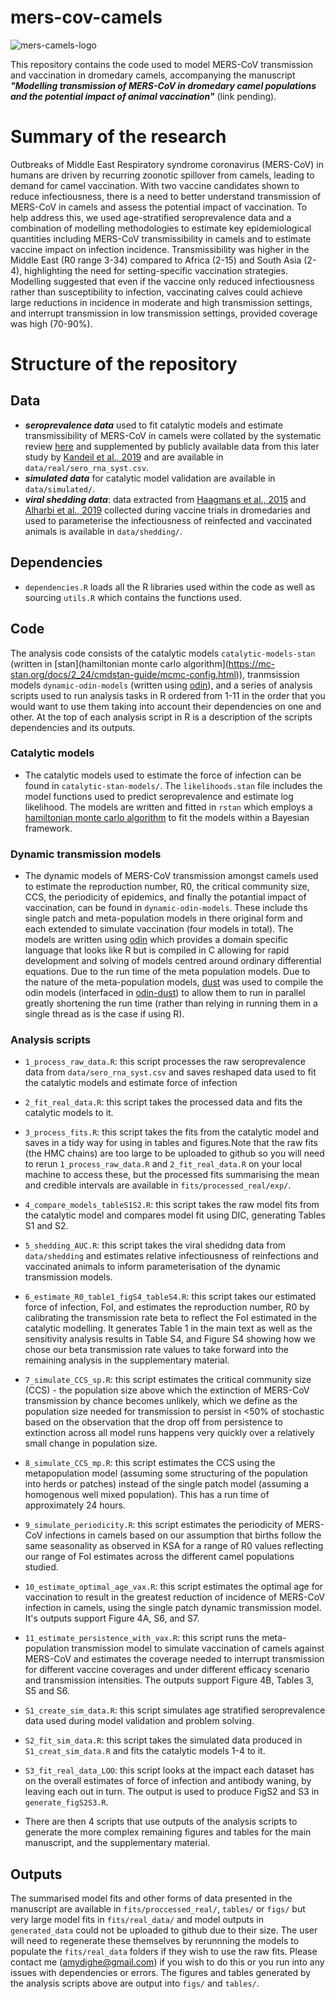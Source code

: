 # mers-cov-camels
![mers-camels-logo](https://github.com/user-attachments/assets/5a65014a-8a19-4f5b-be58-8644fc8205c3)

This repository contains the code used to model MERS-CoV transmission and vaccination in dromedary camels, accompanying the manuscript ***"Modelling transmission of MERS-CoV in dromedary camel populations and the potential impact of animal vaccination"*** (link pending).

# Summary of the research
Outbreaks of Middle East Respiratory syndrome coronavirus (MERS-CoV) in humans are driven by recurring zoonotic spillover from camels, leading to demand for camel vaccination. With two vaccine candidates shown to reduce infectiousness, there is a need to better understand transmission of MERS-CoV in camels and assess the potential impact of vaccination. To help address this, we used age-stratified seroprevalence data and a combination of modelling methodologies to estimate key epidemiological quantities including MERS-CoV transmissibility in camels and to estimate vaccine impact on infection incidence. Transmissibility was higher in the Middle East (R0 range 3-34) compared to Africa (2-15) and South Asia (2-4), highlighting the need for setting-specific vaccination strategies. Modelling suggested that even if the vaccine only reduced infectiousness rather than susceptibility to infection, vaccinating calves could achieve large reductions in incidence in moderate and high transmission settings, and interrupt transmission in low transmission settings, provided coverage was high (70-90%).

# Structure of the repository
## Data
- ***seroprevalence data*** used to fit catalytic models and estimate transmissibility of MERS-CoV in camels were collated by the systematic review [here](https://doi.org/10.1016/j.epidem.2019.100350) and supplemented by publicly available data from this later study by [Kandeil et al., 2019](https://doi.org/10.3390/v11080717) and are available in `data/real/sero_rna_syst.csv`.
- ***simulated data*** for catalytic model validation are available in `data/simulated/`.
- ***viral shedding data***: data extracted from [Haagmans et al., 2015](https://doi.org/10.1126/science.aad1283) and [Alharbi et al., 2019](https://doi.org/10.1038/s41598-019-52730-4) collected during vaccine trials in dromedaries and used to parameterise the infectiousness of reinfected and vaccinated animals is available in `data/shedding/`.

## Dependencies
- `dependencies.R` loads all the R libraries used within the code as well as sourcing `utils.R` which contains the functions used.

## Code
The analysis code consists of the catalytic models `catalytic-models-stan` (written in [stan](hamiltonian monte carlo algorithm](https://mc-stan.org/docs/2_24/cmdstan-guide/mcmc-config.html)), tranmsission models `dynamic-odin-models` (written using [odin](https://github.com/mrc-ide/odin/tree/a27f172ad11505c58353833f2e49905f34a0eec5)), and a series of analysis scripts used to run analysis tasks in R ordered from 1-11 in the order that you would want to use them taking into account their dependencies on one and other. At the top of each analysis script in R is a description of the scripts dependencies and its outputs.

### Catalytic models
- The catalytic models used to estimate the force of infection can be found in `catalytic-stan-models/`. The `likelihoods.stan` file includes the model functions used to predict seroprevalence and estimate log likelihood. The models are written and fitted in `rstan` which employs a [hamiltonian monte carlo algorithm](https://mc-stan.org/docs/2_24/cmdstan-guide/mcmc-config.html) to fit the models within a Bayesian framework.
  
### Dynamic transmission models
- The dynamic models of MERS-CoV transmission amongst camels used to estimate the reproduction number, R0, the critical community size, CCS, the periodicity of epidemics, and finally the potantial impact of vaccination, can be found in `dynamic-odin-models`. These include ths single patch and meta-population models in there original form and each extended to simulate vaccination (four models in total). The models are written using [odin](https://github.com/mrc-ide/odin/tree/a27f172ad11505c58353833f2e49905f34a0eec5) which provides a domain specific language that looks like R but is compiled in C allowing for rapid development and solving of models centred around ordinary differential equations. Due to the run time of the meta population models. Due to the nature of the meta-population models, [dust](https://mrc-ide.github.io/dust/articles/dust.html) was used to compile the odin models (interfaced in [odin-dust](https://mrc-ide.github.io/odin.dust/)) to allow them to run in parallel greatly shortening the run time (rather than relying in running them in a single thread as is the case if using R).

### Analysis scripts
- `1_process_raw_data.R`: this script processes the raw seroprevalence data from `data/sero_rna_syst.csv` and saves reshaped data used to fit the catalytic models and estimate force of infection
  
- `2_fit_real_data.R`: this script takes the processed data and fits the catalytic models to it.
  
- `3_process_fits.R`: this script takes the fits from the catalytic model and saves in a tidy way for using in tables and figures.Note that the raw fits (the HMC chains) are too large to be uploaded to github so you will need to rerun `1_process_raw_data.R` and `2_fit_real_data.R` on your local machine to access these, but the processed fits summarising the mean and credible intervals are available in `fits/processed_real/exp/`.
  
- `4_compare_models_tableS1S2.R`: this script takes the raw model fits from the catalytic model and compares model fit using DIC, generating Tables S1 and S2.
  
- `5_shedding_AUC.R`: this script takes the viral shedidng data from `data/shedding` and estimates relative infectiousness of reinfections and vaccinated animals to inform parameterisation of the dynamic transmission models.
  
- `6_estimate_R0_table1_figS4_tableS4.R`: this script takes our estimated force of infection, FoI, and estimates the reproduction number, R0 by calibrating the transmission rate beta to reflect the FoI estimated in the catalytic modelling. It generates Table 1 in the main text as well as the sensitivity analysis results in Table S4, and Figure S4 showing how we chose our beta transmission rate values to take forward into the remaining analysis in the supplementary material.
  
- `7_simulate_CCS_sp.R`: this script estimates the critical community size (CCS) - the population size above which the extinction of MERS-CoV transmission by chance becomes unlikely, which we define as the population size needed for transmission to persist in <50% of stochastic based on the observation that the drop off from persistence to extinction across all model runs happens very quickly over a relatively small change in population size.

- `8_simulate_CCS_mp.R`: this script estimates the CCS using the metapopulation model (assuming some structuring of the population into herds or patches) instead of the single patch model (assuming a homogenous well mixed population). This has a run time of approximately 24 hours.
  
- `9_simulate_periodicity.R`: this script estimates the periodicity of MERS-CoV infections in camels based on our assumption that births follow the same seasonality as observed in KSA for a range of R0 values reflecting our range of FoI estimates across the different camel populations studied.
  
- `10_estimate_optimal_age_vax.R`: this script estimates the optimal age for vaccination to result in the greatest reduction of incidence of MERS-CoV infection in camels, using the single patch dynamic transmission model. It's outputs support Figure 4A, S6, and S7.
  
- `11_estimate_persistence_with_vax.R`: this script runs the meta-population transmission model to simulate vaccination of camels against MERS-CoV and estimates the coverage needed to interrupt transmission for different vaccine coverages and under different efficacy scenario and transmission intensities. The outputs support Figure 4B, Tables 3, S5 and S6.
  
- `S1_create_sim_data.R`: this script simulates age stratified seroprevalence data used during model validation and problem solving.
  
- `S2_fit_sim_data.R`: this script takes the simulated data produced in `S1_creat_sim_data.R` and fits the catalytic models 1-4 to it.
  
- `S3_fit_real_data_LOO`: this script looks at the impact each dataset has on the overall estimates of force of infection and antibody waning, by leaving each out in turn. The output is used to produce FigS2 and S3 in `generate_figS2S3.R`.
  
- There are then 4 scripts that use outputs of the analysis scripts to generate the more complex remaining figures and tables for the main manuscript, and the supplementary material.

## Outputs
The summarised model fits and other forms of data presented in the manuscript are available in `fits/proccessed_real/`, `tables/` or `figs/`  but very large model fits in `fits/real_data/` and model outputs in `generated_data` could not be uploaded to github due to their size. The user will need to regenerate these themselves by rerunnning the models to populate the `fits/real_data` folders if they wish to use the raw fits. Please contact me (amydighe@gmail.com) if you wish to do this or you run into any issues with dependencies or errors. The figures and tables generated by the analysis scripts above are output into `figs/` and `tables/`.
